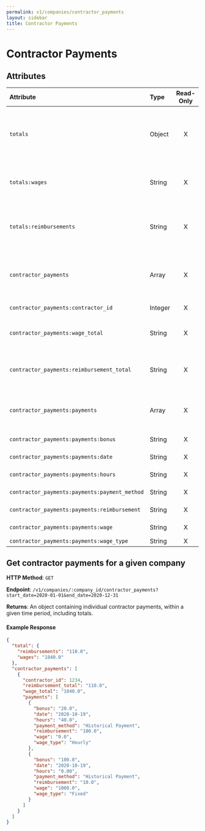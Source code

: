 ```yaml
---
permalink: v1/companies/contractor_payments
layout: sidebar
title: Contractor Payments
---
```


# Contractor Payments

## Attributes

| Attribute                                     | Type              | Read-Only | Optional | Default | Description
| :----------                                   |:-------------     |:---------:|:--------:|:--------|:-------------
| `totals`                                      | Object            |     X     |          |         | The wage and reimbursement totals for all contractor payments within the time period.
| `totals:wages`                                | String            |     X     |          |         | The total wages for contractor payments within the time period.
| `totals:reimbursements`                       | String            |     X     |          |         | The total reimbursements for contractor payments within the time period.
| `contractor_payments`                         | Array             |     X     |          |         | The individual contractor payments, within the time period, grouped by contractor.
| `contractor_payments:contractor_id`           | Integer           |     X     |          |         | The contractor's id
| `contractor_payments:wage_total`              | String            |     X     |          |         | The total wages for a contractor within the given time period.
| `contractor_payments:reimbursement_total`     | String            |     X     |          |         | The total reimbursements for a contractor within the given time period.
| `contractor_payments:payments`                | Array             |     X     |          |         | The contractor's payments within the given time period.
| `contractor_payments:payments:bonus`          | String            |     X     |          |         | The payment bonus.
| `contractor_payments:payments:date`           | String            |     X     |          |         | The payment date.
| `contractor_payments:payments:hours`          | String            |     X     |          |         | The number of hours worked.
| `contractor_payments:payments:payment_method` | String            |     X     |          |         | The payment method.
| `contractor_payments:payments:reimbursement`  | String            |     X     |          |         | The payment reimbursement.
| `contractor_payments:payments:wage`           | String            |     X     |          |         | The payment wage.
| `contractor_payments:payments:wage_type`      | String            |     X     |          |         | The wage type.


## Get contractor payments for a given company

**HTTP Method**: `GET`

**Endpoint**: `/v1/companies/:company_id/contractor_payments?start_date=2020-01-01&end_date=2020-12-31`

**Returns**: An object containing individual contractor payments, within a given time period, including totals.

#### Example Response

```json
{
  "total": {
    "reimbursements": "110.0",
    "wages": "1840.0"
  },
  "contractor_payments": [
    {
      "contractor_id": 1234,
      "reimbursement_total": "110.0",
      "wage_total": "1840.0",
      "payments": [
        {
          "bonus": "20.0",
          "date": "2020-10-19",
          "hours": "40.0",
          "payment_method": "Historical Payment",
          "reimbursement": "100.0",
          "wage": "0.0",
          "wage_type": "Hourly"
        },
        {
          "bonus": "100.0",
          "date": "2020-10-19",
          "hours": "0.00",
          "payment_method": "Historical Payment",
          "reimbursement": "10.0",
          "wage": "1000.0",
          "wage_type": "Fixed"
        }
      ]
    }
  ]
}
```
